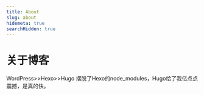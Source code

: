 ```yaml
---
title: About
slug: about
hidemeta: true
searchHidden: true
---
```


# 关于博客

WordPress>>Hexo>>Hugo
摆脱了Hexo的node_modules，Hugo给了我亿点点震撼，是真的快。
